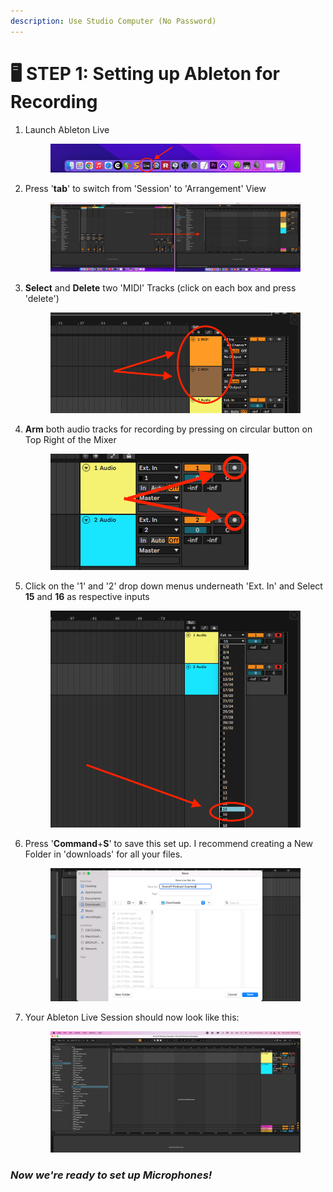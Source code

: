 ```yaml
---
description: Use Studio Computer (No Password)
---
```


# 🖥 STEP 1: Setting up Ableton for Recording

1.  Launch Ableton Live

    <figure><img src="../../../.gitbook/assets/image (5).png" alt=""><figcaption></figcaption></figure>
2.  Press '**tab**' to switch from 'Session' to 'Arrangement' View

    <figure><img src="../../../.gitbook/assets/image (28).png" alt=""><figcaption></figcaption></figure>
3.  **Select** and **Delete** two 'MIDI' Tracks (click on each box and press 'delete')

    <figure><img src="../../../.gitbook/assets/image (35).png" alt=""><figcaption></figcaption></figure>
4.  **Arm** both audio tracks for recording by pressing on circular button on Top Right of the Mixer

    <figure><img src="../../../.gitbook/assets/image (1).png" alt=""><figcaption></figcaption></figure>
5.  Click on the '1' and '2' drop down menus underneath 'Ext. In' and Select **15** and **16** as respective inputs

    &#x20;

    <figure><img src="../../../.gitbook/assets/image (34).png" alt=""><figcaption></figcaption></figure>
6.  Press '**Command**+**S**' to save this set up. I recommend creating a New Folder in 'downloads' for all your files.

    <figure><img src="../../../.gitbook/assets/image (45).png" alt=""><figcaption></figcaption></figure>
7.  Your Ableton Live Session should now look like this:

    <figure><img src="../../../.gitbook/assets/image (40).png" alt=""><figcaption></figcaption></figure>

### _Now we're ready to set up Microphones!_
